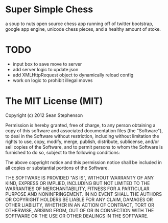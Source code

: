 # Super Simple Chess
a soup to nuts open source chess app running off of twitter bootstrap, google app engine, unicode chess
pieces, and a healthy amount of stoke.

# TODO
  - input box to save move to server
  - add server logic to update json
  - add XMLHttpRequest object to dynamically reload config
  - work on logic to prohibit illegal moves

# The MIT License (MIT)
Copyright (c) 2012 Sean Stephenson

Permission is hereby granted, free of charge, to any person obtaining a copy of this software and
associated documentation files (the "Software"), to deal in the Software without restriction,
including without limitation the rights to use, copy, modify, merge, publish, distribute,
sublicense, and/or sell copies of the Software, and to permit persons to whom the Software is
furnished to do so, subject to the following conditions:

The above copyright notice and this permission notice shall be included in all copies or substantial
portions of the Software.

THE SOFTWARE IS PROVIDED "AS IS", WITHOUT WARRANTY OF ANY KIND, EXPRESS OR IMPLIED, INCLUDING BUT
NOT LIMITED TO THE WARRANTIES OF MERCHANTABILITY, FITNESS FOR A PARTICULAR PURPOSE AND
NONINFRINGEMENT. IN NO EVENT SHALL THE AUTHORS OR COPYRIGHT HOLDERS BE LIABLE FOR ANY CLAIM, DAMAGES
OR OTHER LIABILITY, WHETHER IN AN ACTION OF CONTRACT, TORT OR OTHERWISE, ARISING FROM, OUT OF OR IN
CONNECTION WITH THE SOFTWARE OR THE USE OR OTHER DEALINGS IN THE SOFTWARE.
